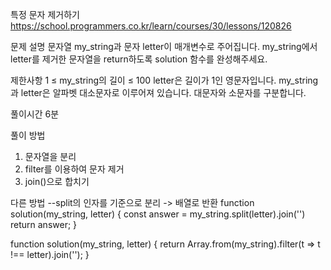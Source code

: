 특정 문자 제거하기
https://school.programmers.co.kr/learn/courses/30/lessons/120826

문제 설명
문자열 my_string과 문자 letter이 매개변수로 주어집니다. my_string에서 letter를 제거한 문자열을 return하도록 solution 함수를 완성해주세요.

제한사항
1 ≤ my_string의 길이 ≤ 100
letter은 길이가 1인 영문자입니다.
my_string과 letter은 알파벳 대소문자로 이루어져 있습니다.
대문자와 소문자를 구분합니다.

풀이시간
6분

풀이 방법

1. 문자열을 분리
2. filter를 이용하여 문자 제거
3. join()으로 합치기

다른 방법
--split의 인자를 기준으로 분리 -> 배열로 반환
function solution(my_string, letter) {
const answer = my_string.split(letter).join('')
return answer;
}

function solution(my_string, letter) {
return Array.from(my_string).filter(t => t !== letter).join('');
}
